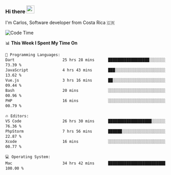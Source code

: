 ### Hi there <img src="https://media.giphy.com/media/hvRJCLFzcasrR4ia7z/giphy.gif" width="25px" height="25px">

I'm Carlos, Software developer from Costa Rica 🇨🇷

[//]: # (<a href="https://app.daily.dev/carum98"><img src="https://github.com/carum98/carum98/blob/main/devcard.svg" width="400" alt="Carlos Umaña Acevedo's Dev Card"/></a>)


<!--START_SECTION:waka-->
![Code Time](http://img.shields.io/badge/Code%20Time-11%2C695%20hrs%2013%20mins-blue)

📊 **This Week I Spent My Time On** 

```text
💬 Programming Languages: 
Dart                     25 hrs 28 mins      ██████████████████░░░░░░░   73.39 % 
JavaScript               4 hrs 43 mins       ███░░░░░░░░░░░░░░░░░░░░░░   13.62 % 
Vue.js                   3 hrs 16 mins       ██░░░░░░░░░░░░░░░░░░░░░░░   09.44 % 
Bash                     20 mins             ░░░░░░░░░░░░░░░░░░░░░░░░░   00.96 % 
PHP                      16 mins             ░░░░░░░░░░░░░░░░░░░░░░░░░   00.79 % 

🔥 Editors: 
VS Code                  26 hrs 30 mins      ███████████████████░░░░░░   76.36 % 
PhpStorm                 7 hrs 56 mins       ██████░░░░░░░░░░░░░░░░░░░   22.87 % 
Xcode                    16 mins             ░░░░░░░░░░░░░░░░░░░░░░░░░   00.77 % 

💻 Operating System: 
Mac                      34 hrs 42 mins      █████████████████████████   100.00 % 
```


<!--END_SECTION:waka-->
